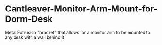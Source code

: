 # Cantleaver-Monitor-Arm-Mount-for-Dorm-Desk
Metal Extrusion "bracket" that allows for a monitor arm to be mounted to any desk with a wall behind it
